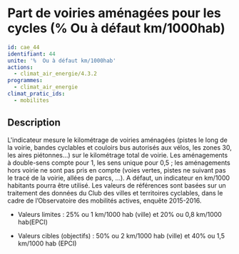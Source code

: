 # Part de voiries aménagées pour les cycles (%  Ou à défaut km/1000hab)
```yaml
id: cae_44
identifiant: 44
unite: '%  Ou à défaut km/1000hab'
actions:
  - climat_air_energie/4.3.2
programmes:
  - climat_air_energie
climat_pratic_ids:
  - mobilites
```
## Description
L'indicateur mesure le kilométrage de voiries aménagées (pistes le long de la voirie, bandes cyclables et couloirs bus autorisés aux vélos, les zones 30, les aires piétonnes…) sur le kilométrage total de voirie. Les aménagements à double-sens compte pour 1, les sens unique pour 0,5 ; les aménagements hors voirie ne sont pas pris en compte (voies vertes, pistes ne suivant pas le tracé de la voirie, allées de parcs, ...). A défaut, un indicateur en km/1000 habitants pourra être utilisé. Les valeurs de références sont basées sur un traitement des données du Club des villes et territoires cyclables, dans le cadre de l’Observatoire des mobilités actives, enquête 2015-2016.

- Valeurs limites :  25% ou 1 km/1000 hab (ville) et 20% ou 0,8 km/1000 hab(EPCI)

- Valeurs cibles (objectifs) :  50% ou 2 km/1000 hab  (ville) et 40% ou 1,5 km/1000 hab (EPCI)




